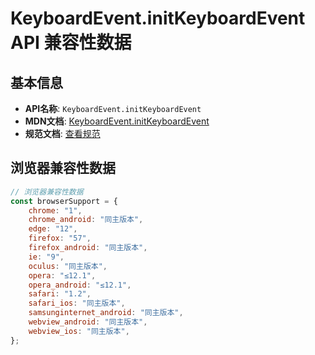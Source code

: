 # KeyboardEvent.initKeyboardEvent API 兼容性数据

## 基本信息

- **API名称**: `KeyboardEvent.initKeyboardEvent`
- **MDN文档**: [KeyboardEvent.initKeyboardEvent](https://developer.mozilla.org/docs/Web/API/KeyboardEvent/initKeyboardEvent)
- **规范文档**: [查看规范](https://w3c.github.io/uievents/#dom-keyboardevent-initkeyboardevent)

## 浏览器兼容性数据

```javascript
// 浏览器兼容性数据
const browserSupport = {
    chrome: "1",
    chrome_android: "同主版本",
    edge: "12",
    firefox: "57",
    firefox_android: "同主版本",
    ie: "9",
    oculus: "同主版本",
    opera: "≤12.1",
    opera_android: "≤12.1",
    safari: "1.2",
    safari_ios: "同主版本",
    samsunginternet_android: "同主版本",
    webview_android: "同主版本",
    webview_ios: "同主版本",
};

```

